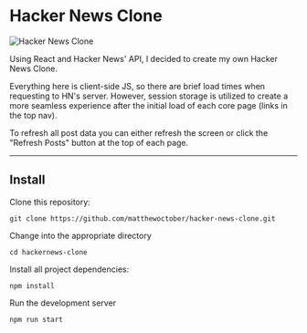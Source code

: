 # Hacker News Clone

![Hacker News Clone](https://www.matthewoctober.com/static/hnClone-40b991092906625d835ca0c906f68f19-20b8a.png)

Using React and Hacker News' API, I decided to create my own Hacker News Clone.

Everything here is client-side JS, so there are brief load times when requesting to HN's server. However, session storage is utilized to create a more seamless experience after the initial load of each core page (links in the top nav).

To refresh all post data you can either refresh the screen or click the "Refresh Posts" button at the top of each page.

---

## Install

Clone this repository:

```console
git clone https://github.com/matthewoctober/hacker-news-clone.git
```

Change into the appropriate directory

```console
cd hackernews-clone
```

Install all project dependencies:

```console
npm install
```

Run the development server

```console
npm run start
```
